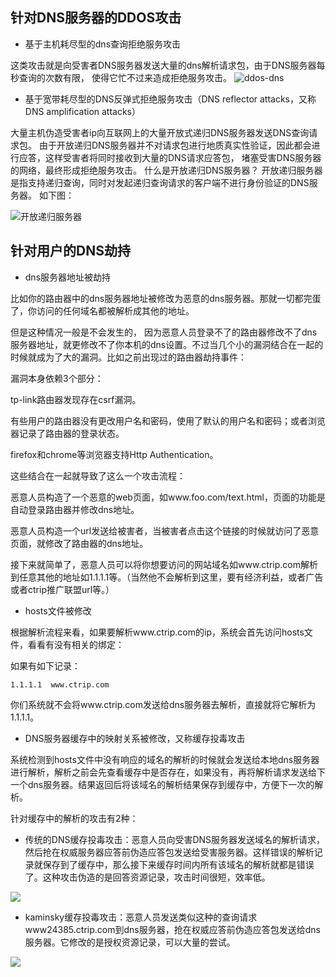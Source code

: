 
## 针对DNS服务器的DDOS攻击
* 基于主机耗尽型的dns查询拒绝服务攻击

这类攻击就是向受害者DNS服务器发送大量的dns解析请求包，由于DNS服务器每秒查询的次数有限，
使得它忙不过来造成拒绝服务攻击。
![ddos-dns](http://image.3001.net/images/20131112/13842244035946.png!small)


* 基于宽带耗尽型的DNS反弹式拒绝服务攻击（DNS reflector attacks，又称DNS amplification attacks）

大量主机伪造受害者ip向互联网上的大量开放式递归DNS服务器发送DNS查询请求包。
由于开放递归DNS服务器并不对请求包进行地质真实性验证，因此都会进行应答，这样受害者将同时接收到大量的DNS请求应答包，
堵塞受害DNS服务器的网络，最终形成拒绝服务攻击。
什么是开放递归DNS服务器？
开放递归服务器是指支持递归查询，同时对发起递归查询请求的客户端不进行身份验证的DNS服务器。
如下图：

![开放递归服务器](http://image.3001.net/images/20131112/13842244234136.png!small)


## 针对用户的DNS劫持

* dns服务器地址被劫持

比如你的路由器中的dns服务器地址被修改为恶意的dns服务器。那就一切都完蛋了，你访问的任何域名都被解析成其他的地址。

但是这种情况一般是不会发生的， 因为恶意人员登录不了的路由器修改不了dns服务器地址，就更修改不了你本机的dns设置。不过当几个小的漏洞结合在一起的时候就成为了大的漏洞。比如之前出现过的路由器劫持事件：

漏洞本身依赖3个部分：

tp-link路由器发现存在csrf漏洞。

有些用户的路由器没有更改用户名和密码，使用了默认的用户名和密码；或者浏览器记录了路由器的登录状态。

firefox和chrome等浏览器支持Http Authentication。

这些结合在一起就导致了这么一个攻击流程：

恶意人员构造了一个恶意的web页面，如www.foo.com/text.html，页面的功能是自动登录路由器并修改dns地址。

恶意人员构造一个url发送给被害者，当被害者点击这个链接的时候就访问了恶意页面，就修改了路由器的dns地址。

接下来就简单了，恶意人员可以将你想要访问的网站域名如www.ctrip.com解析到任意其他的地址如1.1.1.1等。（当然他不会解析到这里，要有经济利益，或者广告或者ctrip推广联盟url等。）


* hosts文件被修改

根据解析流程来看，如果要解析www.ctrip.com的ip，系统会首先访问hosts文件，看看有没有相关的绑定：

如果有如下记录：

    1.1.1.1  www.ctrip.com

你们系统就不会将www.ctrip.com发送给dns服务器去解析，直接就将它解析为1.1.1.1。

* DNS服务器缓存中的映射关系被修改，又称缓存投毒攻击

系统检测到hosts文件中没有响应的域名的解析的时候就会发送给本地dns服务器进行解析，解析之前会先查看缓存中是否存在，如果没有，再将解析请求发送给下一个dns服务器。结果返回后将该域名的解析结果保存到缓存中，方便下一次的解析。

针对缓存中的解析的攻击有2种：

 + 传统的DNS缓存投毒攻击：恶意人员向受害DNS服务器发送域名的解析请求，然后抢在权威服务器应答前伪造应答包发送给受害服务器。这样错误的解析记录就保存到了缓存中，那么接下来缓存时间内所有该域名的解析就都是错误了。这种攻击伪造的是回答资源记录，攻击时间很短，效率低。

![](http://image.3001.net/images/20131112/13842244472410.png!small)

 + kaminsky缓存投毒攻击：恶意人员发送类似这种的查询请求www24385.ctrip.com到dns服务器，抢在权威应答前伪造应答包发送给dns服务器。它修改的是授权资源记录，可以大量的尝试。

![](http://image.3001.net/images/20131112/13842244599179.png!small)


